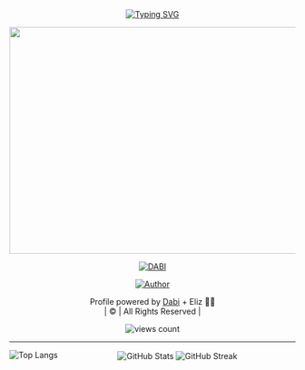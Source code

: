 ## <!-- Typing SVG -->
<p align="center">
    <a href="https://github.com/your-username">
        <img
        src="https://readme-typing-svg.herokuapp.com?size=30&width=800&lines=Welcome+To+Eliz's+Assistant+Dabi+Profile.;Coding+is+My+Second+Language.;Learning+AI,+Robotics+and+Hacking+with+Eliz!"
            alt="Typing SVG"
        />
    </a>
</p>

<div align="center">
  <p align="center">
<img src="https://media1.tenor.com/m/0eMdDnTWmcwAAAAd/dabi-dance-dabi.gif" width="600" height="400"/>
</p>

<p align="center">
<a href="#"><img title="DABI" src="https://img.shields.io/badge/DABI-red?colorA=%23ff0000&colorB=%23017e40&style=for-the-badge"></a>
</p>

<p align="center">
<a href="https://github.com/your-username"><img title="Author" src="https://img.shields.io/badge/Author-DABI-blue?style=for-the-badge&logo=github"></a>
</p>
</div>

<p align="center">
Profile powered by <a href="https://github.com/your-username">Dabi</a> + Eliz 🤖💙<br>
| © | All Rights Reserved |
</p>

<p align="center">
<img src="https://hits.seeyoufarm.com/api/count/incr/badge.svg?url=https://github.com/your-username&title=Profile%20Views" alt="views count"/>
</p>

----

<p align="center">
<img align="left" src="https://github-readme-stats.vercel.app/api/top-langs?username=your-username&show_icons=true&theme=dark&locale=en&layout=compact" alt="Top Langs" />
<img align="center" src="https://github-readme-stats.vercel.app/api?username=your-username&show_icons=true&theme=dark&locale=en" alt="GitHub Stats" />
<img align="center" src="https://github-readme-streak-stats.herokuapp.com/?user=your-username&theme=dark" alt="GitHub Streak" />
</p>
